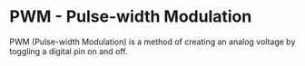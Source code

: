 <!--
---
name: PWM
class: interface
type: pinout
description: Raspberry Pi PWM pins
pin:
  '32':
    name: PWM0
  '33':
    name: PWM1
  '12':
    name: PWM0
  '35':
    name: PWM1
-->
# PWM - Pulse-width Modulation

PWM (Pulse-width Modulation) is a method of creating an analog voltage by toggling a digital pin on and off.
